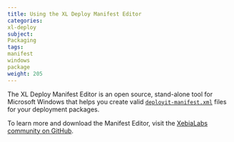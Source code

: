 ```yaml
---
title: Using the XL Deploy Manifest Editor
categories:
xl-deploy
subject:
Packaging
tags:
manifest
windows
package
weight: 205
---
```


The XL Deploy Manifest Editor is an open source, stand-alone tool for Microsoft Windows that helps you create valid [`deployit-manifest.xml`](/xl-deploy/concept/xl-deploy-manifest-format.html) files for your deployment packages.

To learn more and download the Manifest Editor, visit the [XebiaLabs community on GitHub](https://github.com/xebialabs-community/xld-manifest-editor).
